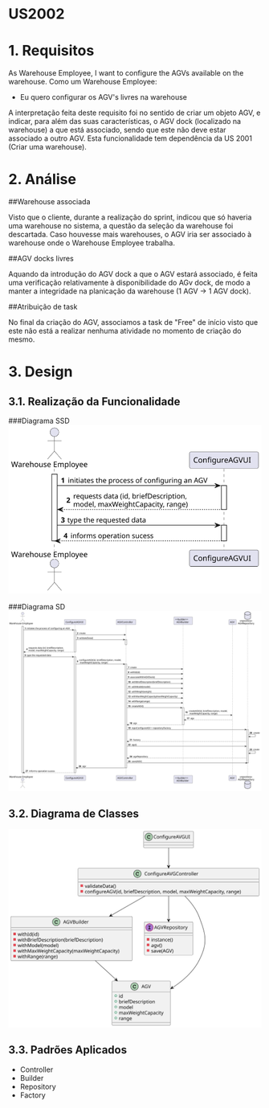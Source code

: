 US2002
=======================================


# 1. Requisitos

As Warehouse Employee, I want to configure the AGVs available on the warehouse.
Como um Warehouse Employee:
* Eu quero configurar os AGV's livres na warehouse

A interpretação feita deste requisito foi no sentido de criar um objeto AGV, e indicar, para além das suas características, o AGV dock (localizado na warehouse) a que está associado, sendo que este não deve estar associado a outro AGV.
Esta funcionalidade tem dependência da US 2001 (Criar uma warehouse).


# 2. Análise

##Warehouse associada

Visto que o cliente, durante a realização do sprint, indicou que só haveria uma warehouse no sistema, a questão da seleção da warehouse foi descartada. Caso houvesse mais warehouses, o AGV iria ser associado à warehouse onde o Warehouse Employee trabalha.

##AGV docks livres

Aquando da introdução do AGV dock a que o AGV estará associado, é feita uma verificação relativamente à disponibilidade do AGv dock, de modo a manter a integridade na planicação da warehouse (1 AGV -> 1 AGV dock).

##Atribuição de task

No final da criação do AGV, associamos a task de "Free" de início visto que este não está a realizar nenhuma atividade no momento de criação do mesmo.

# 3. Design

## 3.1. Realização da Funcionalidade

###Diagrama SSD
![US2002_SSD](US2002_SSD.svg)

###Diagrama SD
![US2002_SD](US2002_SD.svg)

## 3.2. Diagrama de Classes

![US2002_CD](US2002_CD.svg)

## 3.3. Padrões Aplicados

- Controller
- Builder
- Repository
- Factory

